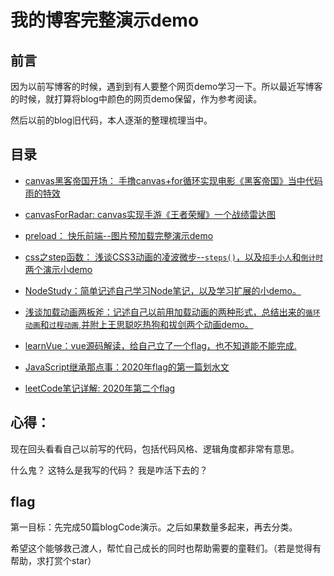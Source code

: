# 我的博客完整演示demo

## 前言
因为以前写博客的时候，遇到到有人要整个网页demo学习一下。所以最近写博客的时候，就打算将blog中颜色的网页demo保留，作为参考阅读。

然后以前的blog旧代码，本人逐渐的整理梳理当中。

## 目录

+ [canvas黑客帝国开场： 手撸canvas+for循环实现电影《黑客帝国》当中代码雨的特效](./canvas黑客帝国开场/)

+ [canvasForRadar: canvas实现手游《王者荣耀》一个战绩雷达图](./canvasForRadar/)

+ [preload： 快乐前端--图片预加载完整演示demo](./preload/)

+ [css之step函数： 浅谈CSS3动画的凌波微步--`steps()`，以及`招手小人`和`倒计时`两个演示小demo](./CSS之step函数/)

+ [NodeStudy：简单记述自己学习Node笔记，以及学习扩展的小demo。](./NodeStudy/)
  
+ [浅谈加载动画两板斧：记述自己以前用加载动画的两种形式，总结出来的`循环动画`和`过程动画`,并附上王思聪吃热狗和拔剑两个动画demo。](./浅谈加载动画两板斧/)

+ [learnVue：vue源码解读，给自己立了一个flag，也不知道能不能完成.](./learnVue2/)

+ [JavaScript继承那点事：2020年flag的第一篇划水文](./JavaScript继承那点事/)

+ [leetCode笔记详解: 2020年第二个flag](./leetcode笔记详解/)

## 心得：

现在回头看看自己以前写的代码，包括代码风格、逻辑角度都非常有意思。 

什么鬼？ 这特么是我写的代码？ 我是咋活下去的？

## flag

第一目标：先完成50篇blogCode演示。之后如果数量多起来，再去分类。

希望这个能够救己渡人，帮忙自己成长的同时也帮助需要的童鞋们。（若是觉得有帮助，求打赏个star）